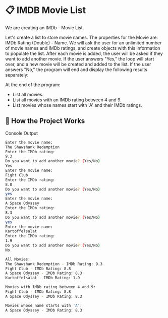# 📋 IMDB Movie List 
We are creating an IMDb - Movie List.

Let's create a list to store movie names. The properties for the Movie are: IMDb Rating (Double) - Name. We will ask the user for an unlimited number of movie names and IMDb ratings, and create objects with this information to populate the list. After each movie is added, the user will be asked if they want to add another movie. If the user answers "Yes," the loop will start over, and a new movie will be created and added to the list. If the user answers "No," the program will end and display the following results separately:

At the end of the program:

- List all movies.
- List all movies with an IMDb rating between 4 and 9.
- List movies whose names start with 'A' and their IMDb ratings.

## 🔄 How the Project Works

Console Output

```bash
Enter the movie name:
The Shawshank Redemption 
Enter the IMDb rating:
9.3
Do you want to add another movie? (Yes/No)
Yes
Enter the movie name:
Fight Club
Enter the IMDb rating:
8.8
Do you want to add another movie? (Yes/No)
yes
Enter the movie name:
A Space Odyssey
Enter the IMDb rating:
8.3
Do you want to add another movie? (Yes/No)
yes
Enter the movie name:
Kartoffelsalat
Enter the IMDb rating:
1.9
Do you want to add another movie? (Yes/No)
No

All Movies:
The Shawshank Redemption - IMDb Rating: 9.3
Fight Club - IMDb Rating: 8.8
A Space Odyssey - IMDb Rating: 8.3
Kartoffelsalat - IMDb Rating: 1.9

Movies with IMDb rating between 4 and 9:
Fight Club - IMDb Rating: 8.8
A Space Odyssey - IMDb Rating: 8.3

Movies whose name starts with 'A':
A Space Odyssey - IMDb Rating: 8.3
```